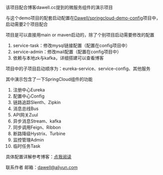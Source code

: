该项目配合博客dawell.cc提到的微服务组件的演示项目

与这个demo项目的配套启动配置在[Dawell/springcloud-demo-config](https://github.com/Dawell/springcloud-demo-config)项目中，启动需要2个项目配合

项目是可以直接用main or maven启动的，除了个别项目启动需要修改的配置
1. service-task：修改mysql链接配置（配置在config项目中）
1. service-admin：修改mail配置（配置在config项目中）
1. 依赖与本地zk与kafka，详细搭建可以查看博客

项目中的子项目启动顺序为：eureka-service、service-config、其他服务

其中演示包含了一下SpringCloud组件的功能
1. 注册中心Eureka
1. 配置中心Config
1. 链路追踪Slenth、Zipkin
1. 消息总线Bus
1. API网关Zuul
1. 异步消息Stream、kafka
1. 同步调用Feign、Ribbon
1. 断路降级Hystrix、Turbine
1. 监控管理Admin
1. 临时任务Task

具体配置详解参考博客：[点我阅读](http://dawell.cc/2018/08/01/20180801SpringCloud/)

联系作者 邮箱：dawell@aliyun.com